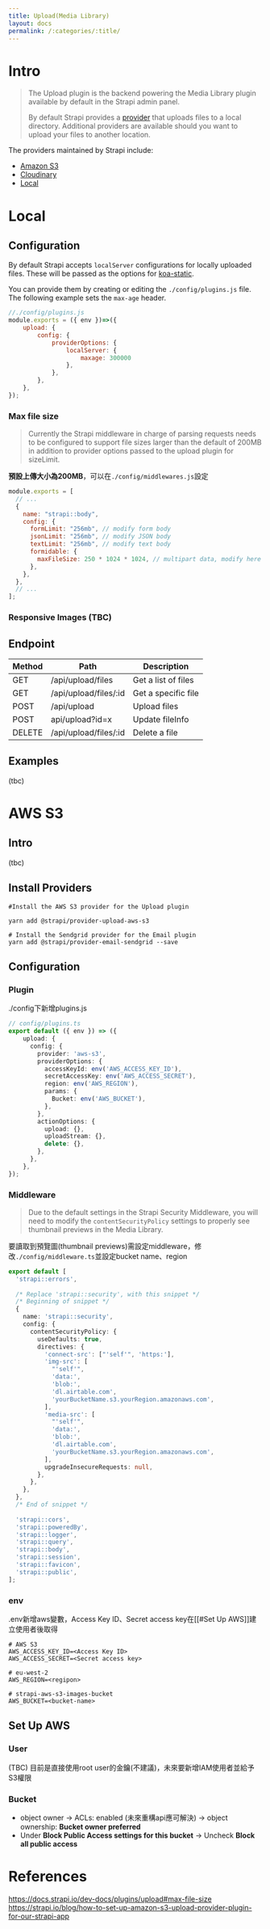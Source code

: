 ```yaml
---
title: Upload(Media Library)
layout: docs
permalink: /:categories/:title/
---
```


# Intro

>The Upload plugin is the backend powering the Media Library plugin available by default in the Strapi admin panel.
>
>By default Strapi provides a [provider](https://docs.strapi.io/dev-docs/providers) that uploads files to a local directory. Additional providers are available should you want to upload your files to another location.

The providers maintained by Strapi include:
-   [Amazon S3](https://market.strapi.io/providers/@strapi-provider-upload-aws-s3)
-   [Cloudinary](https://market.strapi.io/providers/@strapi-provider-upload-cloudinary)
-   [Local](https://www.npmjs.com/package/@strapi/provider-upload-local)

# Local

## Configuration

By default Strapi accepts `localServer` configurations for locally uploaded files. These will be passed as the options for [koa-static](https://github.com/koajs/static).

You can provide them by creating or editing the `./config/plugins.js` file. The following example sets the `max-age` header.

```javascript
//./config/plugins.js
module.exports = ({ env })=>({  
	upload: {  
		config: {  
			providerOptions: {  
				localServer: {  
					maxage: 300000  
				},  
			},  
		},  
	},  
});
```


### Max file size


> Currently the Strapi middleware in charge of parsing requests needs to be configured to support file sizes larger than the default of 200MB in addition to provider options passed to the upload plugin for sizeLimit.

**預設上傳大小為200MB**，可以在`./config/middlewares.js`設定

```javascript
module.exports = [
  // ...
  {
    name: "strapi::body",
    config: {
      formLimit: "256mb", // modify form body
      jsonLimit: "256mb", // modify JSON body
      textLimit: "256mb", // modify text body
      formidable: {
        maxFileSize: 250 * 1024 * 1024, // multipart data, modify here limit of uploaded file size
      },
    },
  },
  // ...
];
```

### Responsive Images (TBC)

## Endpoint

| Method | Path | Description |
|--------|------|-------------|
|GET|/api/upload/files|Get a list of files|
|GET|/api/upload/files/:id|Get a specific file|
|POST|/api/upload|Upload files|
|POST|api/upload?id=x|Update fileInfo|
|DELETE|/api/upload/files/:id|Delete a file|

## Examples
(tbc)


# AWS S3

## Intro
(tbc)


## Install Providers

```shell
#Install the AWS S3 provider for the Upload plugin

yarn add @strapi/provider-upload-aws-s3

# Install the Sendgrid provider for the Email plugin
yarn add @strapi/provider-email-sendgrid --save

```

## Configuration

### Plugin

./config下新增plugins.js

```ts
// config/plugins.ts 
export default ({ env }) => ({
    upload: {
      config: {
        provider: 'aws-s3',
        providerOptions: {
          accessKeyId: env('AWS_ACCESS_KEY_ID'),
          secretAccessKey: env('AWS_ACCESS_SECRET'),
          region: env('AWS_REGION'),
          params: {
            Bucket: env('AWS_BUCKET'),
          },
        },
        actionOptions: {
          upload: {},
          uploadStream: {},
          delete: {},
        },
      },
    },
});
```

### Middleware

>Due to the default settings in the Strapi Security Middleware, you will need to modify the `contentSecurityPolicy` settings to properly see thumbnail previews in the Media Library.

要讀取到預覽圖(thumbnail previews)需設定middleware，修改`./config/middleware.ts`並設定bucket name、region

```ts
export default [
  'strapi::errors',
  
  /* Replace 'strapi::security', with this snippet */
  /* Beginning of snippet */
  {
    name: 'strapi::security',
    config: {
      contentSecurityPolicy: {
        useDefaults: true,
        directives: {
          'connect-src': ["'self'", 'https:'],
          'img-src': [
            "'self'",
            'data:',
            'blob:',
            'dl.airtable.com',
            'yourBucketName.s3.yourRegion.amazonaws.com',
          ],
          'media-src': [
            "'self'",
            'data:',
            'blob:',
            'dl.airtable.com',
            'yourBucketName.s3.yourRegion.amazonaws.com',
          ],
          upgradeInsecureRequests: null,
        },
      },
    },
  },
  /* End of snippet */
  
  'strapi::cors',
  'strapi::poweredBy',
  'strapi::logger',
  'strapi::query',
  'strapi::body',
  'strapi::session',
  'strapi::favicon',
  'strapi::public',
];

```

### env

.env新增aws變數，Access Key ID、Secret access key在[[#Set Up AWS]]建立使用者後取得

```
# AWS S3
AWS_ACCESS_KEY_ID=<Access Key ID>
AWS_ACCESS_SECRET=<Secret access key>

# eu-west-2
AWS_REGION=<regipon>

# strapi-aws-s3-images-bucket
AWS_BUCKET=<bucket-name>
```



## Set Up AWS

### User

(TBC)
目前是直接使用root user的金鑰(不建議)，未來要新增IAM使用者並給予S3權限

### Bucket

- object owner -> ACLs: enabled (未來重構api應可解決) -> object ownership: **Bucket owner preferred**
- Under **Block Public Access settings for this bucket** -> Uncheck **Block all public access**



# References
https://docs.strapi.io/dev-docs/plugins/upload#max-file-size
https://strapi.io/blog/how-to-set-up-amazon-s3-upload-provider-plugin-for-our-strapi-app




